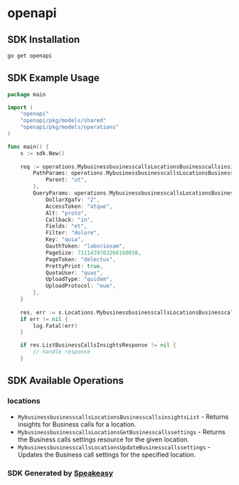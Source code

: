 # openapi

<!-- Start SDK Installation -->
## SDK Installation

```bash
go get openapi
```
<!-- End SDK Installation -->

## SDK Example Usage
<!-- Start SDK Example Usage -->
```go
package main

import (
    "openapi"
    "openapi/pkg/models/shared"
    "openapi/pkg/models/operations"
)

func main() {
    s := sdk.New()
    
    req := operations.MybusinessbusinesscallsLocationsBusinesscallsinsightsListRequest{
        PathParams: operations.MybusinessbusinesscallsLocationsBusinesscallsinsightsListPathParams{
            Parent: "ut",
        },
        QueryParams: operations.MybusinessbusinesscallsLocationsBusinesscallsinsightsListQueryParams{
            DollarXgafv: "2",
            AccessToken: "atque",
            Alt: "proto",
            Callback: "in",
            Fields: "et",
            Filter: "dolore",
            Key: "quia",
            OauthToken: "laboriosam",
            PageSize: 7111439703266160038,
            PageToken: "delectus",
            PrettyPrint: true,
            QuotaUser: "quas",
            UploadType: "quidem",
            UploadProtocol: "eum",
        },
    }
    
    res, err := s.Locations.MybusinessbusinesscallsLocationsBusinesscallsinsightsList(ctx, req)
    if err != nil {
        log.Fatal(err)
    }

    if res.ListBusinessCallsInsightsResponse != nil {
        // handle response
    }
```
<!-- End SDK Example Usage -->

<!-- Start SDK Available Operations -->
## SDK Available Operations

### locations

* `MybusinessbusinesscallsLocationsBusinesscallsinsightsList` - Returns insights for Business calls for a location.
* `MybusinessbusinesscallsLocationsGetBusinesscallssettings` - Returns the Business calls settings resource for the given location.
* `MybusinessbusinesscallsLocationsUpdateBusinesscallssettings` - Updates the Business call settings for the specified location.

<!-- End SDK Available Operations -->

### SDK Generated by [Speakeasy](https://docs.speakeasyapi.dev/docs/using-speakeasy/client-sdks)
